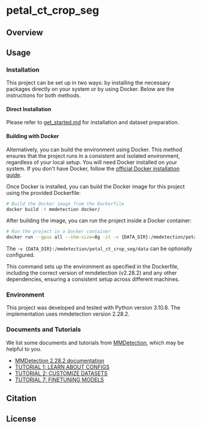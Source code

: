 # petal_ct_crop_seg

## Overview

## Usage
### Installation
This project can be set up in two ways: by installing the necessary packages directly on your system or by using Docker. Below are the instructions for both methods.

#### Direct Installation
Please refer to [get_started.md](https://mmdetection.readthedocs.io/en/v2.28.2/get_started.html#installation) for installation and dataset preparation.

#### Building with Docker

Alternatively, you can build the environment using Docker. This method ensures that the project runs in a consistent and isolated environment, regardless of your local setup. You will need Docker installed on your system. If you don't have Docker, follow the [official Docker installation guide](https://docs.docker.com/get-docker/).

Once Docker is installed, you can build the Docker image for this project using the provided Dockerfile:

```bash
# Build the Docker image from the Dockerfile
docker build -t mmdetection docker/
```

After building the image, you can run the project inside a Docker container:

```bash
# Run the project in a Docker container
docker run --gpus all --shm-size=8g -it -v {DATA_DIR}:/mmdetection/petal_ct_crop_seg/data mmdetection
```

The `-v {DATA_DIR}:/mmdetection/petal_ct_crop_seg/data` can be optionally configured.

This command sets up the environment as specified in the Dockerfile, including the correct version of mmdetection (v2.28.2) and any other dependencies, ensuring a consistent setup across different machines.


### Environment
This project was developed and tested with Python version 3.10.8.
The implementation uses mmdetection version 2.28.2. 

### Documents and Tutorials
We list some documents and tutorials from [MMDetection](https://github.com/open-mmlab/mmdetection), which may be helpful to you.

- [MMDetection 2.28.2 documentation](https://mmdetection.readthedocs.io/en/v2.28.2/)
- [TUTORIAL 1: LEARN ABOUT CONFIGS](https://mmdetection.readthedocs.io/en/v2.28.2/tutorials/config.html)
- [TUTORIAL 2: CUSTOMIZE DATASETS](https://mmdetection.readthedocs.io/en/v2.28.2/tutorials/customize_dataset.html)
- [TUTORIAL 7: FINETUNING MODELS](https://mmdetection.readthedocs.io/en/v2.28.2/tutorials/finetune.html)

## Citation

## License
